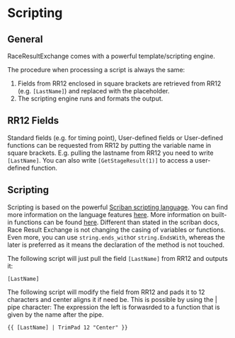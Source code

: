 # Scripting

## General

RaceResultExchange comes with a powerful template/scripting engine. 

The procedure when processing a script is always the same:

1. Fields from RR12 enclosed in square brackets are retrieved from RR12 (e.g. `[LastName]`) and replaced with the placeholder. 
2. The scripting engine runs and formats the output. 

## RR12 Fields

Standard fields (e.g. for timing point), User-defined fields or User-defined functions can be requested from RR12 by putting the variable name in square brackets. E.g. pulling the lastname from RR12 you need to write `[LastName]`. You can also write `[GetStageResult(1)]` to access a user-defined function.

## Scripting

Scripting is based on the powerful [Scriban scripting language](https://github.com/scriban/scriban). You can find more information on the language features [here](https://github.com/scriban/scriban/blob/master/doc/language.md). More information on built-in functions can be found [here](https://github.com/scriban/scriban/blob/master/doc/builtins.md). Different than stated in the scriban docs, Race Result Exchange is not changing the casing of variables or functions. Even more, you can use `string.ends_with`or `string.EndsWith`, whereas the later is preferred as it means the declaration of the method is not touched. 

The following script will just pull the field `[LastName]` from RR12 and outputs it:

    [LastName]

The following script will modify the field from RR12 and pads it to 12 characters and center aligns it if need be. This is possible by using the | pipe character: The expression the left is forwasrded to a function that is given by the name after the pipe. 

    {{ [LastName] | TrimPad 12 "Center" }}




